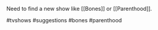 Need to find a new show like [[Bones]] or [[Parenthood]].  



#tvshows #suggestions #bones #parenthood